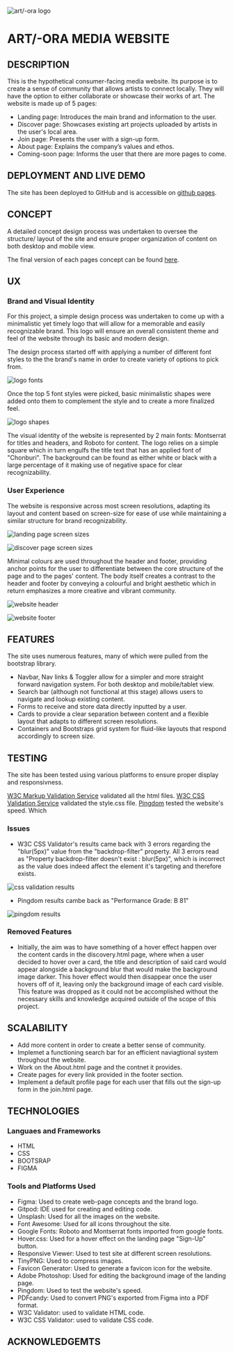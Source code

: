 ![art/-ora logo](https://raw.githubusercontent.com/Gerakas/Art-Ora/master/wireframes/Union.png "Art/-Ora logo")

# ART/-ORA MEDIA WEBSITE

## DESCRIPTION

This is the hypothetical consumer-facing media website. Its purpose is to create a sense of community that allows artists to connect locally. They will have the option to either collaborate or showcase their works of art. 
The website is made up of 5 pages:

-   Landing page: Introduces the main brand and information to the user.
-   Discover page: Showcases existing art projects uploaded by artists in the user's local area.
-   Join page:  Presents the user with a sign-up form.
-   About page: Explains the company’s values and ethos.
-   Coming-soon page: Informs the user that there are more pages to come.

## DEPLOYMENT AND LIVE DEMO

The site has been deployed to GitHub and is accessible on [github pages](https://gerakas.github.io/Art-Ora/).

## CONCEPT

A detailed concept design process was undertaken to oversee the structure/ layout of the site and ensure proper organization of content on both desktop and mobile view.

The final version of each pages concept can be found [here](https://gerakas.github.io/Art-Ora/wireframes/Page-concepts.pdf).

## UX

### Brand and Visual Identity

For this project, a  simple design process was undertaken to come up with a minimalistic yet timely logo that will allow for a memorable and easily recognizable brand. This logo will ensure an overall consistent theme and feel of the website through its basic and modern design. 

The design process started off with applying a number of different font styles to the the brand's name in order to create variety of options to pick from.

![logo fonts](https://raw.githubusercontent.com/Gerakas/Art-Ora/master/assets/readme%20file/logo_fontsPNG.PNG "Logo Fonts")

Once the top 5 font styles were picked, basic minimalistic shapes were added onto them to complement the style and to create a more finalized feel.

![logo shapes](https://raw.githubusercontent.com/Gerakas/Art-Ora/master/assets/readme%20file/logo_shapes.PNG "Logo Shapes")

The visual identity of the website is represented by 2 main fonts: Montserrat for titles and headers, and Roboto for content. The logo relies on a simple square which in turn engulfs the title text that has an applied font of "Chonburi". The background can be found as either white or black with a large percentage of it making use of negative space for clear recognizability.

### User Experience

The website is responsive across most screen resolutions, adapting its layout and content based on screen-size for ease of use while maintaining a similar structure for brand recognizability.

![landing page screen sizes](https://raw.githubusercontent.com/Gerakas/Art-Ora/master/assets/readme%20file/landing_screens.png "Landing Page Screen Sizes")

![discover page screen sizes](https://raw.githubusercontent.com/Gerakas/Art-Ora/master/assets/readme%20file/discover_screens.png "Discover Page Screen Sizes")

Minimal colours are used throughout the header and footer, providing anchor points for the user to differentiate between the core structure of the page and to the pages' content. The body itself creates a contrast to the header and footer by conveying a colourful and bright aesthetic which in return emphasizes a more creative and vibrant community.

![website header](https://raw.githubusercontent.com/Gerakas/Art-Ora/master/assets/readme%20file/header.PNG "Website Header")

![website footer](https://raw.githubusercontent.com/Gerakas/Art-Ora/master/assets/readme%20file/footer.PNG "Website Footer")

## FEATURES

The site uses numerous features, many of which were pulled from the bootstrap library.

-   Navbar, Nav links & Toggler allow for a simpler and more straight forward navigation system. For both desktop and mobile/tablet view.
-   Search bar (although not functional at this stage) allows users to navigate and lookup existing content.
-   Forms to receive and store data directly inputted by a user.
-   Cards to provide a clear separation between content and a flexible layout that adapts to different screen resolutions.
-   Containers and Bootstraps grid system for fluid-like layouts that respond accordingly to screen size.

## TESTING 

The site has been tested using various platforms to ensure proper display and responsivness.

[W3C Markup Validation Service](https://validator.w3.org/) validated all the html files.
[W3C CSS Validation Service](https://jigsaw.w3.org/css-validator/) validated the style.css file.
[Pingdom](https://tools.pingdom.com/) tested the website's speed. Which 

### Issues 

-   W3C CSS Validator's results came back with 3 errors regarding the "blur(5px)" value from the "backdrop-filter" property. All 3 errors read as "Property backdrop-filter doesn't exist : blur(5px)", which is incorrect as the value does indeed affect the element it's targeting and therefore exists.

![css validation results](https://raw.githubusercontent.com/Gerakas/Art-Ora/master/assets/readme%20file/css_validation_results.PNG "CSS Validation Results")

-   Pingdom results cambe back as "Performance Grade: B 81"

![pingdom results](https://raw.githubusercontent.com/Gerakas/Art-Ora/master/assets/readme%20file/pingdom_resultsPNG.PNG "Pingdom Results")

### Removed Features

- Initially, the aim was to have something of a hover effect happen over the content cards in the discovery.html page, where when a user decided to hover over a card, the title and description of said card would appear alongside a background blur that would make the background image darker. This hover effect would then disappear once the user hovers off of it, leaving only the background image of each card visible. This feature was dropped as it could not be accomplished without the necessary skills and knowledge acquired outside of the scope of this project.

## SCALABILITY 

-   Add more content in order to create a better sense of community.
-   Implemet a functioning search bar for an efficient naviagtional system throughout the website.
-   Work on the About.html page and the contnet it provides.
-   Create pages for every link provided in the footer section.
-   Implement a default profile page for each user that fills out the sign-up form in the join.html page.

## TECHNOLOGIES

### Languaes and Frameworks

- HTML
- CSS
- BOOTSRAP
- FIGMA

### Tools and  Platforms Used

- Figma: Used to create web-page concepts and the brand logo.
- Gitpod: IDE used for creating and editing code.
- Unsplash: Used for all the images on the website.
- Font Awesome: Used for all icons throughout the site.
- Google Fonts: Roboto and Montserrat fonts imported from google fonts.
- Hover.css: Used for a hover effect on the landing page "Sign-Up" button.
- Responsive Viewer: Used to test site at different screen resolutions.
- TinyPNG: Used to compress images.
- Favicon Generator: Used to generate a favicon icon for the website.
- Adobe Photoshop: Used for editing the background image of the landing page.
- Pingdom: Used to test the website's speed.
- PDFcandy: Used to convert PNG's exported from Figma into a PDF format.
- W3C Validator: used to validate HTML code.
- W3C CSS Validator: used to validate CSS code.

## ACKNOWLEDGEMTS 



